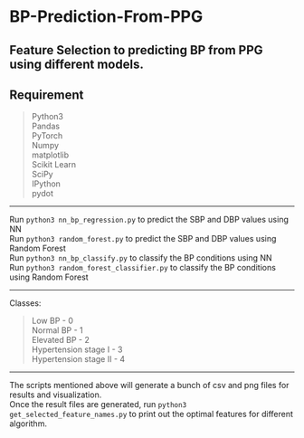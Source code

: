 # BP-Prediction-From-PPG
Feature Selection to predicting BP from PPG using different models. 
---

## Requirement
> Python3  
> Pandas  
> PyTorch  
> Numpy  
> matplotlib  
> Scikit Learn  
> SciPy  
> IPython  
> pydot  

---

Run ``` python3 nn_bp_regression.py ``` to predict the SBP and DBP values using NN  
Run ``` python3 random_forest.py ``` to predict the SBP and DBP values using Random Forest  
Run ``` python3 nn_bp_classify.py ``` to classify the BP conditions using NN  
Run ``` python3 random_forest_classifier.py ``` to classify the BP conditions using Random Forest  

---

Classes:
> Low BP - 0  
> Normal BP - 1  
> Elevated BP - 2  
> Hypertension stage I - 3  
> Hypertension stage II - 4  

---

The scripts mentioned above will generate a bunch of csv and png files for results and visualization.  
Once the result files are generated, run ```python3 get_selected_feature_names.py``` to print out the optimal features for different algorithm.  

